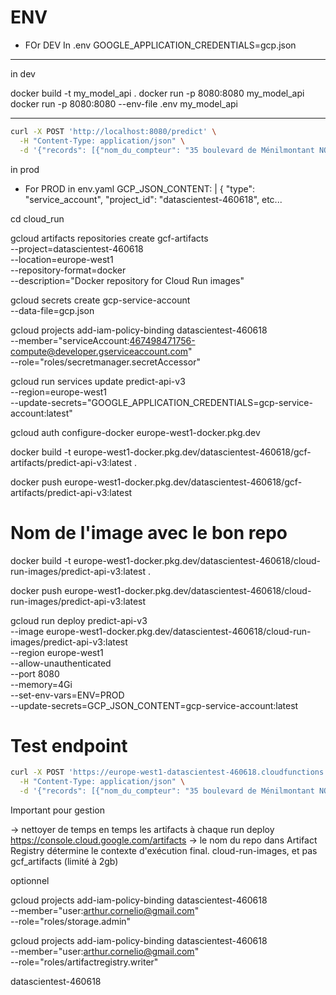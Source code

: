 # ENV 

- FOr DEV
In .env 
GOOGLE_APPLICATION_CREDENTIALS=gcp.json

---

in dev 

docker build -t my_model_api .
docker run -p 8080:8080 my_model_api
docker run -p 8080:8080 --env-file .env my_model_api

---

```bash
curl -X POST 'http://localhost:8080/predict' \
  -H "Content-Type: application/json" \
  -d '{"records": [{"nom_du_compteur": "35 boulevard de Ménilmontant NO-SE","date_et_heure_de_comptage": "2025-05-17 18:00:00+02:00","coordonnées_géographiques": "48.8672, 2.3501","mois_annee_comptage": "mai 2025"}]}'
```
in prod

- For PROD
in env.yaml
GCP_JSON_CONTENT: |
  {
    "type": "service_account",
    "project_id": "datascientest-460618",
    etc...

cd cloud_run

gcloud artifacts repositories create gcf-artifacts \
  --project=datascientest-460618 \
  --location=europe-west1 \
  --repository-format=docker \
  --description="Docker repository for Cloud Run images"

gcloud secrets create gcp-service-account \
  --data-file=gcp.json

gcloud projects add-iam-policy-binding datascientest-460618 \
  --member="serviceAccount:467498471756-compute@developer.gserviceaccount.com" \
  --role="roles/secretmanager.secretAccessor"

gcloud run services update predict-api-v3 \
  --region=europe-west1 \
  --update-secrets="GOOGLE_APPLICATION_CREDENTIALS=gcp-service-account:latest"

gcloud auth configure-docker europe-west1-docker.pkg.dev

docker build -t europe-west1-docker.pkg.dev/datascientest-460618/gcf-artifacts/predict-api-v3:latest .

docker push europe-west1-docker.pkg.dev/datascientest-460618/gcf-artifacts/predict-api-v3:latest

# Nom de l'image avec le bon repo
docker build -t europe-west1-docker.pkg.dev/datascientest-460618/cloud-run-images/predict-api-v3:latest .

docker push europe-west1-docker.pkg.dev/datascientest-460618/cloud-run-images/predict-api-v3:latest

gcloud run deploy predict-api-v3 \
  --image europe-west1-docker.pkg.dev/datascientest-460618/cloud-run-images/predict-api-v3:latest \
  --region europe-west1 \
  --allow-unauthenticated \
  --port 8080 \
  --memory=4Gi \
  --set-env-vars=ENV=PROD \
  --update-secrets=GCP_JSON_CONTENT=gcp-service-account:latest

# Test endpoint

```bash
curl -X POST 'https://europe-west1-datascientest-460618.cloudfunctions.net/predict_api_v3/predict' \
  -H "Content-Type: application/json" \
  -d '{"records": [{"nom_du_compteur": "35 boulevard de Ménilmontant NO-SE","date_et_heure_de_comptage": "2025-05-17 18:00:00+02:00","coordonnées_géographiques": "48.8672, 2.3501","mois_annee_comptage": "mai 2025"}]}'
```
Important pour gestion

-> nettoyer de temps en temps les artifacts à chaque run deploy
https://console.cloud.google.com/artifacts
->  le nom du repo dans Artifact Registry détermine le contexte d'exécution final. 
  cloud-run-images, et pas gcf_artifacts (limité à 2gb)


optionnel

gcloud projects add-iam-policy-binding datascientest-460618 \
  --member="user:arthur.cornelio@gmail.com" \
  --role="roles/storage.admin"

gcloud projects add-iam-policy-binding datascientest-460618 \
  --member="user:arthur.cornelio@gmail.com" \
  --role="roles/artifactregistry.writer"



  datascientest-460618



